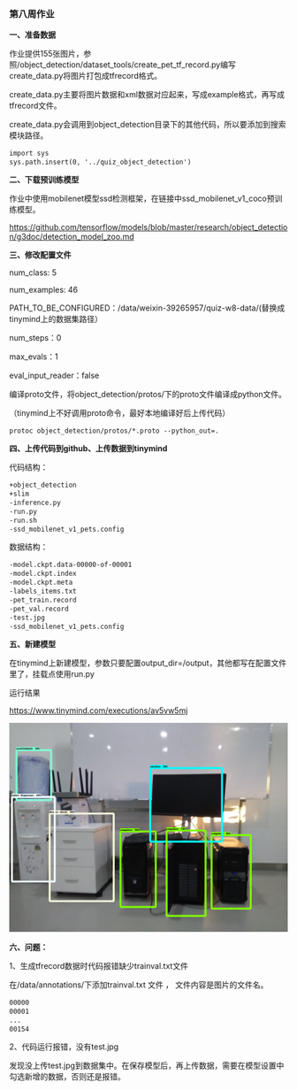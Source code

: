 ### 第八周作业

**一、准备数据**

作业提供155张图片，参照/object_detection/dataset_tools/create_pet_tf_record.py编写create_data.py将图片打包成tfrecord格式。

create_data.py主要将图片数据和xml数据对应起来，写成example格式，再写成tfrecord文件。

create_data.py会调用到object_detection目录下的其他代码，所以要添加到搜索模块路径。

```
import sys
sys.path.insert(0, '../quiz_object_detection')
```



**二、下载预训练模型**

作业中使用mobilenet模型ssd检测框架，在链接中ssd_mobilenet_v1_coco预训练模型。

https://github.com/tensorflow/models/blob/master/research/object_detection/g3doc/detection_model_zoo.md



**三、修改配置文件**

num_class: 5

num_examples: 46

PATH_TO_BE_CONFIGURED：/data/weixin-39265957/quiz-w8-data/(替换成tinymind上的数据集路径）

num_steps：0

max_evals：1

eval_input_reader：false

编译proto文件，将object_detection/protos/下的proto文件编译成python文件。

（tinymind上不好调用proto命令，最好本地编译好后上传代码）

```
protoc object_detection/protos/*.proto --python_out=.
```



**四、上传代码到github、上传数据到tinymind**

代码结构：

```
+object_detection
+slim
-inference.py
-run.py
-run.sh
-ssd_mobilenet_v1_pets.config
```

数据结构：

```
-model.ckpt.data-00000-of-00001
-model.ckpt.index
-model.ckpt.meta
-labels_items.txt
-pet_train.record
-pet_val.record
-test.jpg
-ssd_mobilenet_v1_pets.config
```



**五、新建模型**

在tinymind上新建模型，参数只要配置output_dir=/output，其他都写在配置文件里了，挂载点使用run.py

运行结果

https://www.tinymind.com/executions/av5vw5mj

![output](https://github.com/Baageer/quiz_object_detection/blob/master/output.png)



**六、问题：**

1、生成tfrecord数据时代码报错缺少trainval.txt文件

在/data/annotations/下添加trainval.txt 文件 ， 文件内容是图片的文件名。

```
00000
00001
...
00154
```

2、代码运行报错，没有test.jpg

发现没上传test.jpg到数据集中。在保存模型后，再上传数据，需要在模型设置中勾选新增的数据，否则还是报错。

